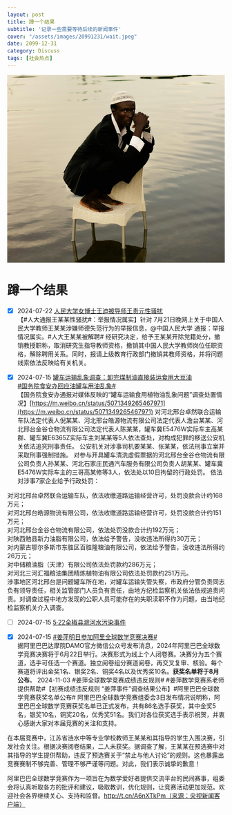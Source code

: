 ```yaml
---
layout: post
title: 蹲一个结果
subtitle: '记录一些需要等待后续的新闻事件'
cover: "/assets/images/20991231/wait.jpeg"
date: 2099-12-31
category: Discuss
tags: [社会热点]
---
```


![](/assets/images/20991231/wait.jpeg)

# 蹲一个结果

- [x] 2024-07-22 [人民大学女博士王迪被导师王贵元性骚扰](https://weibo.com/5428681933/OoCxprEpN)  
【#人大通报王某某性骚扰#：举报情况属实】针对 7月21日晚网上关于中国人民大学教师王某某涉嫌师德失范行为的举报信息，@中国人民大学 通报：举报情况属实。#人大王某某被解聘#
经研究决定，给予王某某开除党籍处分，撤销教授职称，取消研究生指导教师资格，撤销其中国人民大学教师岗位任职资格，解除聘用关系。同时，报请上级教育行政部门撤销其教师资格，并将问题线索依法反映给有关机关。

- [x] 2024-07-15 [罐车运输乱象调查：卸完煤制油直接装运食用大豆油](https://weibo.com/ttarticle/p/show?id=2309405051606889791919)  
[#国务院食安办回应油罐车用油乱象#](https://weibo.com/2803301701/OmMCNgiZN)  
【国务院食安办通报对媒体反映的“罐车运输食用植物油乱象问题”调查处置情况】[https://m.weibo.cn/status/5071349265467971](https://m.weibo.cn/status/5071349265467971)
对河北邢台卓然联合运输车队法定代表人倪某某、河北邢台皓源物流有限公司法定代表人澹台某某、河北邢台金谷仓物流有限公司法定代表人陈某某，罐车冀E5476W实际车主高某群、罐车冀E6365Z实际车主刘某某等5人依法查处，对构成犯罪的移送公安机关依法追究刑事责任。
公安机关对涉事司机要某某、张某某，依法刑事立案并采取刑事强制措施。
对参与开具罐车清洗虚假票据的河北邢台金谷仓物流有限公司负责人孙某某、河北石家庄民通汽车服务有限公司负责人胡某某、罐车冀E5476W实际车主的三哥高某修等3人，依法处以10日拘留的行政处罚。
依法对涉事7家企业给予行政处罚：

对河北邢台卓然联合运输车队，依法收缴道路运输经营许可，处罚没款合计约168万元；  
对河北邢台皓源物流有限公司，依法收缴道路运输经营许可，处罚没款合计约151万元；  
对河北邢台金谷仓物流有限公司，依法处罚没款合计约192万元；  
对陕西勉县新力油脂有限公司，依法给予警告，没收违法所得约30万元；  
对内蒙古鄂尔多斯市东胜区百胜隆粮油有限公司，依法给予警告，没收违法所得约26万元；  
对中储粮油脂（天津）有限公司依法处罚款约286万元；  
对河北三河汇福粮油集团精炼植物油有限公司依法处罚款约251万元。  
涉事地区河北邢台是问题罐车所在地，对罐车运输失管失察，市政府分管负责同志负有领导责任，相关监管部门人员负有责任，由地方纪检监察机关依法依规追责问责。对调查过程中地方发现的公职人员可能存在的失职渎职不作为问题，由当地纪检监察机关介入调查。

- [ ] 2024-07-15 [5·22全椒县滁河水污染事件](https://baike.baidu.com/item/5%C2%B722%E5%85%A8%E6%A4%92%E5%8E%BF%E6%BB%81%E6%B2%B3%E6%B0%B4%E6%B1%A1%E6%9F%93%E4%BA%8B%E4%BB%B6/64487765)

- [x] 2024-07-15 [#姜萍明日参加阿里全球数学竞赛决赛#](https://weibo.com/1642634100/OjZSUFkra)  
据阿里巴巴达摩院DAMO官方微信公众号发布消息，2024年阿里巴巴全球数学竞赛决赛将于6月22日举行。决赛形式为线上个人闭卷赛。决赛分为五个赛道，选手可任选一个赛道。独立阅卷组分赛道阅卷，再交叉复审、核验。每个赛道将评出金奖1名、银奖2名、铜奖4名以及优秀奖10名。**获奖名单将于8月公布**。
2024-11-03 #姜萍全球数学竞赛成绩违反规则# #姜萍数学竞赛系老师提供帮助#【初赛成绩违反规则 “姜萍事件”调查结果公布】#阿里巴巴全球数学竞赛获奖名单公布# 阿里巴巴全球数学竞赛组委会3日发布情况说明称，阿里巴巴全球数学竞赛获奖名单已正式发布，共有86名选手获奖，其中金奖5名，银奖10名，铜奖20名，优秀奖51名。我们对各位获奖选手表示祝贺，并衷心感谢大家对本届竞赛的关注和支持。

在本届竞赛中，江苏省涟水中等专业学校教师王某某和其指导的学生入围决赛，引发社会关注。根据决赛阅卷结果，二人未获奖。据调查了解，王某某在预选赛中对其指导的学生提供帮助，违反了预选赛关于“禁止与他人讨论”的规则。这也暴露出竞赛赛制不够完善、管理不够严谨等问题。对此，我们表示诚挚的歉意！

阿里巴巴全球数学竞赛作为一项旨在为数学爱好者提供交流平台的民间赛事，组委会将认真听取各方的批评和建议，吸取教训，优化规则，让竞赛活动更加规范。欢迎社会各界继续关心、支持和监督。http://t.cn/A6nXTkPm（来源：央视新闻客户端）